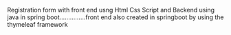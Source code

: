 Registration form with front end usng Html Css Script and Backend using java in spring boot...............front end also created in springboot by using the thymeleaf framework
